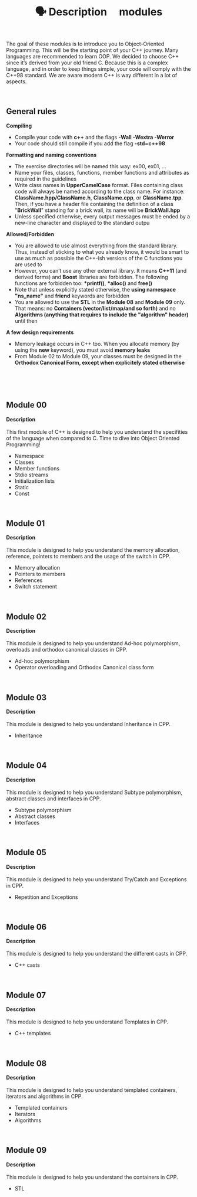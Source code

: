 <h1 align="center"> 🗣 Description &nbsp;&nbsp;&nbsp;&nbsp;modules </h1>

<br>

<p>
  The goal of these modules is to introduce you to Object-Oriented Programming. This will be the starting point of your C++ journey. 
  Many languages are recommended to learn OOP. We decided to choose C++ since it’s derived from your old friend C. 
  Because this is a complex language, and in order to keep things simple, your code will comply with the C++98 standard.
  We are aware modern C++ is way different in a lot of aspects.
</p>

<br>

## General rules

<b>Compiling</b>

<ul>
  <li>Compile your code with <b>c++</b> and the flags <b>-Wall -Wextra -Werror</b></li>
  <li>Your code should still compile if you add the flag <b>-std=c++98</b></li>
</ul>

<b>Formatting and naming conventions</b>

<ul>
  <li>The exercise directories will be named this way: ex00, ex01, ...</li>
  <li>Name your files, classes, functions, member functions and attributes as required in the guidelines</li>
  <li>Write class names in <b>UpperCamelCase</b> format. Files containing class code will
      always be named according to the class name. For instance:
      <b>ClassName.hpp/ClassName.h</b>, <b>ClassName.cpp</b>, or <b>ClassName.tpp</b>. Then, if you
      have a header file containing the definition of a class "<b>BrickWall</b>" standing for a
      brick wall, its name will be <b>BrickWall.hpp</b></li>
  <li>Unless specified otherwise, every output messages must be ended by a new-line character and displayed to the standard outpu</li>
</ul>

<b>Allowed/Forbidden</b>

<ul>
  <li>You are allowed to use almost everything from the standard library. Thus, instead
      of sticking to what you already know, it would be smart to use as much as possible
      the C++-ish versions of the C functions you are used to</li>
  <li>However, you can’t use any other external library. It means <b>C++11</b> (and derived
      forms) and <b>Boost</b> libraries are forbidden. The following functions are forbidden
      too: <b>*printf()</b>, <b>*alloc()</b> and <b>free()</b></li>
  <li>Note that unless explicitly stated otherwise, the <b>using namespace "ns_name"</b> and <b>friend</b> keywords are forbidden</li>
  <li>You are allowed to use the <b>STL</b> in the <b>Module 08</b> and <b>Module 09</b> only. That means:
      no <b>Containers (vector/list/map/and so forth)</b> and no <b>Algorithms (anything that
      requires to include the "algorithm" header)</b> until then</li>
</ul>

<b>A few design requirements</b>

<ul>
  <li>Memory leakage occurs in C++ too. When you allocate memory (by using the <b>new</b> keyword), you must avoid <b>memory leaks</b></li>
  <li>From Module 02 to Module 09, your classes must be designed in the <b>Orthodox Canonical Form, except when explicitely stated otherwise</b></li>
</ul>

<br><br><br>

## Module 00

<p>
  <b>Description</b> <br><br>
  This first module of C++ is designed to help you understand the specifities of the language when compared to C. Time to dive into Object Oriented Programming! <br>
</p>
<ul>
  <li>Namespace</li>
  <li>Classes</li>
  <li>Member functions</li>
  <li>Stdio streams</li>
  <li>Initialization lists</li>
  <li>Static</li>
  <li>Const</li>
</ul>

<br>

## Module 01

<p>
  <b>Description</b> <br><br>
  This module is designed to help you understand the memory allocation, reference, pointers to members and the usage of the switch in CPP. <br>
</p>

<ul>
  <li>Memory allocation</li>
  <li>Pointers to members</li>
  <li>References</li>
  <li>Switch statement</li>
</ul>

<br>

## Module 02

<p>
  <b>Description</b> <br><br>
  This module is designed to help you understand Ad-hoc polymorphism, overloads and orthodox canonical classes in CPP. <br>
</p>

<ul>
  <li>Ad-hoc polymorphism</li>
  <li>Operator overloading and Orthodox Canonical class form</li>
</ul>

<br>

## Module 03

<p>
  <b>Description</b> <br><br>
  This module is designed to help you understand Inheritance in CPP. <br>
</p>

<ul>
  <li>Inheritance</li>
</ul>

<br>

## Module 04

<p>
  <b>Description</b> <br><br>
  This module is designed to help you understand Subtype polymorphism, abstract classes and interfaces in CPP. <br>
</p>

<ul>
  <li>Subtype polymorphism</li>
  <li>Abstract classes</li>
  <li>Interfaces</li>
</ul>

<br>

## Module 05

<p>
  <b>Description</b> <br><br>
  This module is designed to help you understand Try/Catch and Exceptions in CPP. <br>
</p>

<ul>
  <li>Repetition and Exceptions</li>
</ul>

<br>

## Module 06

<p>
  <b>Description</b> <br><br>
  This module is designed to help you understand the different casts in CPP. <br>
</p>

<ul>
  <li>C++ casts</li>
</ul>

<br>

## Module 07

<p>
  <b>Description</b> <br><br>
  This module is designed to help you understand Templates in CPP. <br>
</p>

<ul>
  <li>C++ templates</li>
</ul>

<br>

## Module 08

<p>
  <b>Description</b> <br><br>
  This module is designed to help you understand templated containers, iterators and algorithms in CPP. <br>
</p>

<ul>
  <li>Templated containers</li>
  <li>Iterators</li>
  <li>Algorithms</li>
</ul>

<br>

## Module 09

<p>
  <b>Description</b> <br><br>
  This module is designed to help you understand the containers in CPP. <br>
</p>

<ul>
  <li>STL</li>
</ul>
